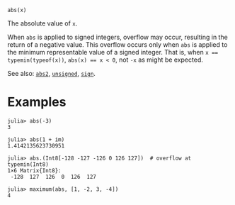 ```
abs(x)
```

The absolute value of `x`.

When `abs` is applied to signed integers, overflow may occur, resulting in the return of a negative value. This overflow occurs only when `abs` is applied to the minimum representable value of a signed integer. That is, when `x == typemin(typeof(x))`, `abs(x) == x < 0`, not `-x` as might be expected.

See also: [`abs2`](@ref), [`unsigned`](@ref), [`sign`](@ref).

# Examples

```jldoctest
julia> abs(-3)
3

julia> abs(1 + im)
1.4142135623730951

julia> abs.(Int8[-128 -127 -126 0 126 127])  # overflow at typemin(Int8)
1×6 Matrix{Int8}:
 -128  127  126  0  126  127

julia> maximum(abs, [1, -2, 3, -4])
4
```
